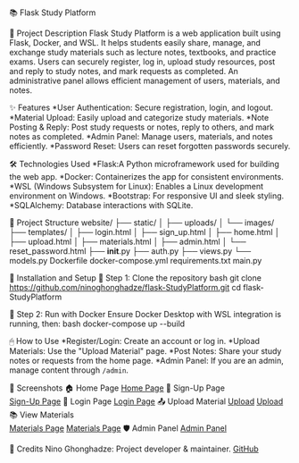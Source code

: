 📚 Flask Study Platform

🚀 Project Description
Flask Study Platform is a web application built using Flask, Docker, and WSL. It helps students easily share, manage, and exchange study materials such as lecture notes, 
textbooks, and practice exams. Users can securely register, log in, upload study resources, post and reply to study notes, and mark requests as completed. 
An administrative panel allows efficient management of users, materials, and notes.

✨ Features
*User Authentication: Secure registration, login, and logout.
*Material Upload: Easily upload and categorize study materials.
*Note Posting & Reply: Post study requests or notes, reply to others, and mark notes as completed.
*Admin Panel: Manage users, materials, and notes efficiently.
*Password Reset: Users can reset forgotten passwords securely.

🛠 Technologies Used
*Flask:A Python microframework used for building the web app.
*Docker: Containerizes the app for consistent environments.
*WSL (Windows Subsystem for Linux): Enables a Linux development environment on Windows.
*Bootstrap: For responsive UI and sleek styling.
*SQLAlchemy: Database interactions with SQLite.

📂 Project Structure
website/
├── static/
│   ├── uploads/
│   └── images/
├── templates/
│   ├── login.html
│   ├── sign_up.html
│   ├── home.html
│   ├── upload.html
│   ├── materials.html
│   ├── admin.html
│   └── reset_password.html
├── __init__.py
├── auth.py
├── views.py
└── models.py
Dockerfile
docker-compose.yml
requirements.txt
main.py

🔧 Installation and Setup
📌 Step 1: Clone the repository
bash
git clone https://github.com/ninoghonghadze/flask-StudyPlatform.git
cd flask-StudyPlatform

📌 Step 2: Run with Docker
Ensure Docker Desktop with WSL integration is running, then:
bash
docker-compose up --build

🖱 How to Use
*Register/Login: Create an account or log in.
*Upload Materials: Use the "Upload Material" page.
*Post Notes: Share your study notes or requests from the home page.
*Admin Panel: If you are an admin, manage content through `/admin`.

📸 Screenshots
🏠 Home Page
[Home Page](static/images/screenshot_home.png)
📝 Sign-Up Page  
[Sign-Up Page](static/images/screenshot_sign-up.png)
🔐 Login Page
[Login Page](static/images/screenshot_log-in.png)
📤 Upload Material
[Upload](static/images/screenshot_upload.png)
[Upload](static/images/screenshot_upload(1).png)
📚 View Materials  
[Materials Page](static/images/screenshot_material.png)
[Materials Page](static/images/screenshot_material(1).png)
🛡 Admin Panel
[Admin Panel](static/images/screenshot_admin.png)


🙌 Credits
Nino Ghonghadze: Project developer & maintainer. [GitHub](https://github.com/ninoghonghadze)

